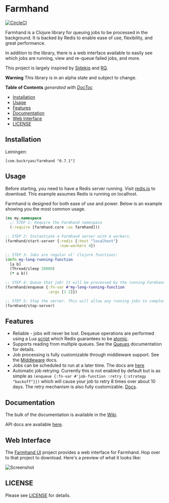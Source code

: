 # Farmhand

[![CircleCI](https://circleci.com/gh/b-ryan/farmhand.svg?style=svg)](https://circleci.com/gh/b-ryan/farmhand)

Farmhand is a Clojure library for queuing jobs to be processed in the
background. It is backed by Redis to enable ease of use, flexibility, and great
performance.

In addition to the library, there is a web interface available to easily see
which jobs are running, view and re-queue failed jobs, and more.

This project is largely inspired by
[Sidekiq](https://github.com/mperham/sidekiq) and
[RQ](https://github.com/nvie/rq).

**Warning** This library is in an alpha state and subject to change.

<!-- START doctoc generated TOC please keep comment here to allow auto update -->
<!-- DON'T EDIT THIS SECTION, INSTEAD RE-RUN doctoc TO UPDATE -->
**Table of Contents**  *generated with [DocToc](https://github.com/thlorenz/doctoc)*

- [Installation](#installation)
- [Usage](#usage)
- [Features](#features)
- [Documentation](#documentation)
- [Web Interface](#web-interface)
- [LICENSE](#license)

<!-- END doctoc generated TOC please keep comment here to allow auto update -->

## Installation

Leiningen:

```
[com.buckryan/farmhand "0.7.1"]
```

## Usage

Before starting, you need to have a Redis server running. Visit
[redis.io](https://redis.io/) to download. This example assumes Redis is running
on localhost.

Farmhand is designed for both ease of use and power. Below is an example showing
you the most common usage.

```clojure
(ns my.namespace
  ;; STEP 1: Require the Farmhand namespace
  (:require [farmhand.core :as farmhand]))

;; STEP 2: Instantiate a Farmhand server with 4 workers.
(farmhand/start-server {:redis {:host "localhost"}
                        :num-workers 4})

;; STEP 3: Jobs are regular ol' Clojure functions:
(defn my-long-running-function
  [a b]
  (Thread/sleep 20000)
  (* a b))

;; STEP 4: Queue that job! It will be processed by the running Farmhand server.
(farmhand/enqueue {:fn-var #'my-long-running-function
                   :args [1 2]})

;; STEP 5: Stop the server. This will allow any running jobs to complete.
(farmhand/stop-server)
```

## Features

- Reliable - jobs will never be lost. Dequeue operations are performed using a
  Lua
  [script](https://github.com/b-ryan/farmhand/blob/master/resources/farmhand/dequeue.lua)
  which Redis guarantees to be
  [atomic](https://redis.io/commands/eval#atomicity-of-scripts).
- Supports reading from multiple queues. See the
  [Queues](https://github.com/b-ryan/farmhand/wiki/Queues) documentation for
  details.
- Job processing is fully customizable through middleware support. See the
  [Middleware](https://github.com/b-ryan/farmhand/wiki/Middleware) docs.
- Jobs can be scheduled to run at a later time. The docs are
  [here](https://github.com/b-ryan/farmhand/wiki/Scheduling)
- Automatic job retrying. Currently this is not enabled by default but is as
  simple as `(enqueue {:fn-var #'job-function :retry {:strategy "backoff"}})`
  which will cause your job to retry 8 times over about 10 days. The retry
  mechanism is also fully customizable.
  [Docs](https://github.com/b-ryan/farmhand/wiki/Retrying-Jobs).

## Documentation

The bulk of the documentation is available in the
[Wiki](https://github.com/b-ryan/farmhand/wiki).

API docs are available [here](http://farmhand-clj.com/codox/index.html).

## Web Interface

The [Farmhand UI](https://github.com/b-ryan/farmhand-ui) project provides a web
interface for Farmhand. Hop over to that project to download. Here's a preview
of what it looks like:

![Screenshot](https://github.com/b-ryan/farmhand-ui/raw/master/preview.png)

## LICENSE

Please see [LICENSE](https://github.com/b-ryan/farmhand/blob/master/LICENSE)
for details.
